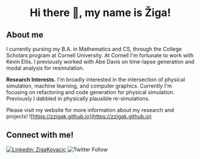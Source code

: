 <h1 align="center">
  Hi there 👋, my name is Žiga!
</h1>



## About me
I currently pursing my B.A. in Mathematics and CS, through the College Scholars program at Cornell University. At Cornell I'm fortunate to work with Kevin Ellis. I previously worked with Abe Davis on time-lapse generation and modal analysis for resimulation. 

**Research Interests.** I'm broadly interested in the intersection of physical simulation, machine learning, and computer graphics. Currently I'm focusing on refactoring and code generation for physical simulation. Previously I dabbled in physically plausible re-simulations. 

Please visit my website for more information about my research and projects! ![https://zzigak.github.io](https://zzigak.github.io)



## Connect with me!
[![Linkedin: ZigaKovacic](https://img.shields.io/badge/-Connect!-blue?style=flat-square&logo=Linkedin&logoColor=white&link=https://https://www.linkedin.com/in/zigakovacic/)](https://www.linkedin.com/in/zigakovacic/) 
![Twitter Follow](https://img.shields.io/twitter/follow/zzigakovacic?style=social)


